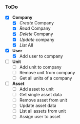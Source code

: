 ### ToDo

- [x] **Company**
  - [x] *Create* Company
  - [x] *Read* Company
  - [x] *Delete* Company
  - [x] *Update* company
  - [x] *List* All
- [x] **User**
  - [x] Add user to company
- [ ] **Unit**
  - [ ] Add unit to company
  - [ ] Remove unit from company
  - [ ] Get all units of a company
- [ ] **Asset**
  - [ ] Add asset to unit
  - [ ] Get single asset data
  - [ ] Remove asset from unit
  - [ ] Update asset data
  - [ ] List all assets from unit
  - [ ] Assign user to asset
